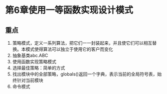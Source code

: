 # 第6章使用一等函数实现设计模式
## 重点
1. 策略模式，定义一系列算法，把它们一一封装起来，并且使它们可以相互替换。本模式使得算法可以独立于使用它的客户而变化
2. 抽象基类abc.ABC
3. 使用函数实现策略模式
4. 选择最佳策略：简单的方式
5. 找出模块中的全部策略，globals()返回一个字典，表示当前的全局符号表，始终针对当前模块
6. 命令模式